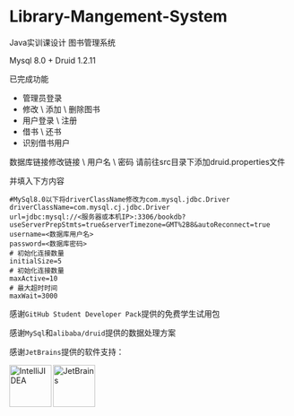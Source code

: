 # Library-Mangement-System
  
Java实训课设计 图书管理系统
  
Mysql 8.0 + Druid 1.2.11
  
已完成功能 
+ 管理员登录 
+ 修改 \ 添加 \ 删除图书
+ 用户登录 \ 注册
+ 借书 \ 还书 
+ 识别借书用户

数据库链接修改链接 \ 用户名 \ 密码 请前往src目录下添加druid.properties文件 

并填入下方内容

```
#MySql8.0以下将driverClassName修改为com.mysql.jdbc.Driver
driverClassName=com.mysql.cj.jdbc.Driver
url=jdbc:mysql://<服务器或本机IP>:3306/bookdb?useServerPrepStmts=true&serverTimezone=GMT%2B8&autoReconnect=true
username=<数据库用户名>
password=<数据库密码>
# 初始化连接数量
initialSize=5
# 初始化连接数量
maxActive=10
# 最大超时时间
maxWait=3000
```

感谢`GitHub Student Developer Pack`提供的免费学生试用包

感谢`MySql`和`alibaba/druid`提供的数据处理方案
  
感谢`JetBrains`提供的软件支持：

[<img align="left" alt="IntelliJIDEA" width="75px" src="https://resources.jetbrains.com/storage/products/company/brand/logos/jb_beam.png"/>][JetBrains]

[<img align="left" alt="JetBrains" width="75px" src="https://resources.jetbrains.com/storage/products/intellij-idea/img/meta/intellij-idea_logo_300x300.png"/>][IntelliJIDEA]

[IntelliJIDEA]: https://www.jetbrains.com/idea/
[JetBrains]: https://www.jetbrains.com/
